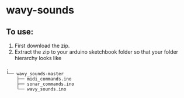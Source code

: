 wavy-sounds
===========

To use:
----
1. First download the zip.
2. Extract the zip to your arduino sketchbook folder so that your folder hierarchy looks like
```
.
└── wavy_sounds-master
    ├── midi_commands.ino
    ├── sonar_commands.ino
    └── wavy_sounds.ino
```
